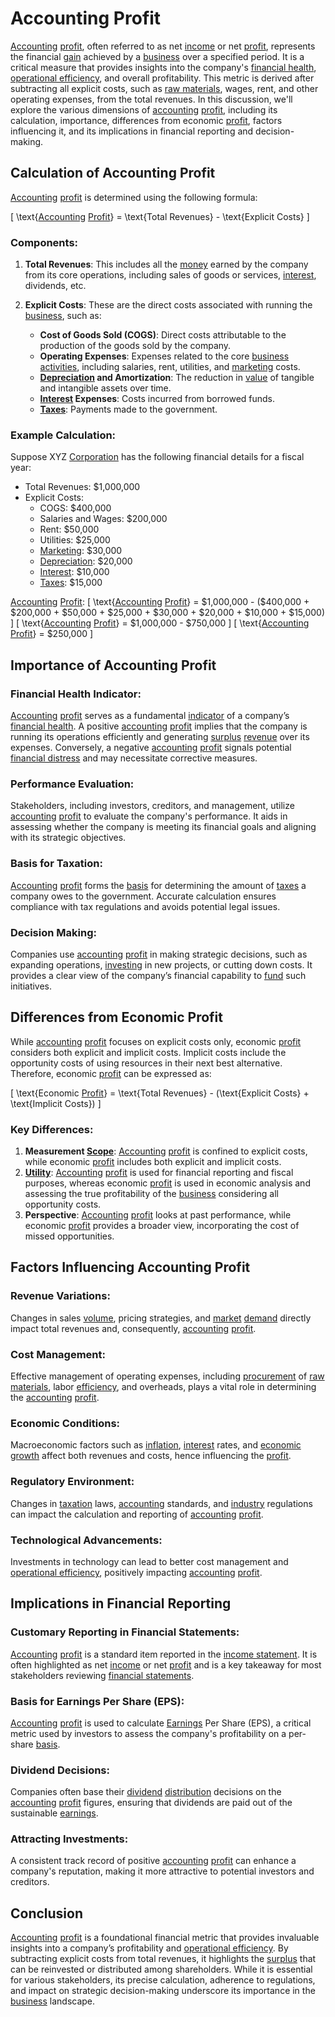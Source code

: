 # Accounting Profit

[Accounting](../a/accounting.md) [profit](../p/profit.md), often referred to as net [income](../i/income.md) or net [profit](../p/profit.md), represents the financial [gain](../g/gain.md) achieved by a [business](../b/business.md) over a specified period. It is a critical measure that provides insights into the company's [financial health](../f/financial_health.md), [operational efficiency](../o/operational_efficiency_in_trading.md), and overall profitability. This metric is derived after subtracting all explicit costs, such as [raw materials](../r/raw_materials.md), wages, rent, and other operating expenses, from the total revenues. In this discussion, we'll explore the various dimensions of [accounting](../a/accounting.md) [profit](../p/profit.md), including its calculation, importance, differences from economic [profit](../p/profit.md), factors influencing it, and its implications in financial reporting and decision-making.

## Calculation of Accounting Profit

[Accounting](../a/accounting.md) [profit](../p/profit.md) is determined using the following formula:

\[ \text{[Accounting](../a/accounting.md) [Profit](../p/profit.md)} = \text{Total Revenues} - \text{Explicit Costs} \]

### Components:

1. **Total Revenues**: This includes all the [money](../m/money.md) earned by the company from its core operations, including sales of goods or services, [interest](../i/interest.md), dividends, etc.

2. **Explicit Costs**: These are the direct costs associated with running the [business](../b/business.md), such as:
    - **Cost of Goods Sold (COGS)**: Direct costs attributable to the production of the goods sold by the company.
    - **Operating Expenses**: Expenses related to the core [business activities](../b/business_activities.md), including salaries, rent, utilities, and [marketing](../m/marketing.md) costs.
    - **[Depreciation](../d/depreciation.md) and Amortization**: The reduction in [value](../v/value.md) of tangible and intangible assets over time.
    - **[Interest](../i/interest.md) Expenses**: Costs incurred from borrowed funds.
    - **[Taxes](../t/taxes.md)**: Payments made to the government.

### Example Calculation:

Suppose XYZ [Corporation](../c/corporation.md) has the following financial details for a fiscal year:
- Total Revenues: $1,000,000
- Explicit Costs:
  - COGS: $400,000
  - Salaries and Wages: $200,000
  - Rent: $50,000
  - Utilities: $25,000
  - [Marketing](../m/marketing.md): $30,000
  - [Depreciation](../d/depreciation.md): $20,000
  - [Interest](../i/interest.md): $10,000
  - [Taxes](../t/taxes.md): $15,000

[Accounting](../a/accounting.md) [Profit](../p/profit.md):
\[ \text{[Accounting](../a/accounting.md) [Profit](../p/profit.md)} = \$1,000,000 - (\$400,000 + \$200,000 + \$50,000 + \$25,000 + \$30,000 + \$20,000 + \$10,000 + \$15,000) \]
\[ \text{[Accounting](../a/accounting.md) [Profit](../p/profit.md)} = \$1,000,000 - \$750,000 \]
\[ \text{[Accounting](../a/accounting.md) [Profit](../p/profit.md)} = \$250,000 \]

## Importance of Accounting Profit

### Financial Health Indicator:

[Accounting](../a/accounting.md) [profit](../p/profit.md) serves as a fundamental [indicator](../i/indicator.md) of a company’s [financial health](../f/financial_health.md). A positive [accounting](../a/accounting.md) [profit](../p/profit.md) implies that the company is running its operations efficiently and generating [surplus](../s/surplus.md) [revenue](../r/revenue.md) over its expenses. Conversely, a negative [accounting](../a/accounting.md) [profit](../p/profit.md) signals potential [financial distress](../f/financial_distress.md) and may necessitate corrective measures.

### Performance Evaluation:

Stakeholders, including investors, creditors, and management, utilize [accounting](../a/accounting.md) [profit](../p/profit.md) to evaluate the company's performance. It aids in assessing whether the company is meeting its financial goals and aligning with its strategic objectives.

### Basis for Taxation:

[Accounting](../a/accounting.md) [profit](../p/profit.md) forms the [basis](../b/basis.md) for determining the amount of [taxes](../t/taxes.md) a company owes to the government. Accurate calculation ensures compliance with tax regulations and avoids potential legal issues.

### Decision Making:

Companies use [accounting](../a/accounting.md) [profit](../p/profit.md) in making strategic decisions, such as expanding operations, [investing](../i/investing.md) in new projects, or cutting down costs. It provides a clear view of the company’s financial capability to [fund](../f/fund.md) such initiatives.

## Differences from Economic Profit

While [accounting](../a/accounting.md) [profit](../p/profit.md) focuses on explicit costs only, economic [profit](../p/profit.md) considers both explicit and implicit costs. Implicit costs include the opportunity costs of using resources in their next best alternative. Therefore, economic [profit](../p/profit.md) can be expressed as:

\[ \text{Economic [Profit](../p/profit.md)} = \text{Total Revenues} - (\text{Explicit Costs} + \text{Implicit Costs}) \]

### Key Differences:

1. **Measurement [Scope](../s/scope.md)**: [Accounting](../a/accounting.md) [profit](../p/profit.md) is confined to explicit costs, while economic [profit](../p/profit.md) includes both explicit and implicit costs.
2. **[Utility](../u/utility.md)**: [Accounting](../a/accounting.md) [profit](../p/profit.md) is used for financial reporting and fiscal purposes, whereas economic [profit](../p/profit.md) is used in economic analysis and assessing the true profitability of the [business](../b/business.md) considering all opportunity costs.
3. **Perspective**: [Accounting](../a/accounting.md) [profit](../p/profit.md) looks at past performance, while economic [profit](../p/profit.md) provides a broader view, incorporating the cost of missed opportunities.

## Factors Influencing Accounting Profit

### Revenue Variations:

Changes in sales [volume](../v/volume.md), pricing strategies, and [market](../m/market.md) [demand](../d/demand.md) directly impact total revenues and, consequently, [accounting](../a/accounting.md) [profit](../p/profit.md).

### Cost Management:

Effective management of operating expenses, including [procurement](../p/procurement.md) of [raw materials](../r/raw_materials.md), labor [efficiency](../e/efficiency.md), and overheads, plays a vital role in determining the [accounting](../a/accounting.md) [profit](../p/profit.md).

### Economic Conditions:

Macroeconomic factors such as [inflation](../i/inflation.md), [interest](../i/interest.md) rates, and [economic growth](../e/economic_growth.md) affect both revenues and costs, hence influencing the [profit](../p/profit.md).

### Regulatory Environment:

Changes in [taxation](../t/taxation.md) laws, [accounting](../a/accounting.md) standards, and [industry](../i/industry.md) regulations can impact the calculation and reporting of [accounting](../a/accounting.md) [profit](../p/profit.md).

### Technological Advancements:

Investments in technology can lead to better cost management and [operational efficiency](../o/operational_efficiency_in_trading.md), positively impacting [accounting](../a/accounting.md) [profit](../p/profit.md).

## Implications in Financial Reporting

### Customary Reporting in Financial Statements:

[Accounting](../a/accounting.md) [profit](../p/profit.md) is a standard item reported in the [income statement](../i/income_statement.md). It is often highlighted as net [income](../i/income.md) or net [profit](../p/profit.md) and is a key takeaway for most stakeholders reviewing [financial statements](../f/financial_statements.md).

### Basis for Earnings Per Share (EPS):

[Accounting](../a/accounting.md) [profit](../p/profit.md) is used to calculate [Earnings](../e/earnings.md) Per Share (EPS), a critical metric used by investors to assess the company's profitability on a per-share [basis](../b/basis.md).

### Dividend Decisions:

Companies often base their [dividend](../d/dividend.md) [distribution](../d/distribution.md) decisions on the [accounting](../a/accounting.md) [profit](../p/profit.md) figures, ensuring that dividends are paid out of the sustainable [earnings](../e/earnings.md).

### Attracting Investments:

A consistent track record of positive [accounting](../a/accounting.md) [profit](../p/profit.md) can enhance a company's reputation, making it more attractive to potential investors and creditors.

## Conclusion

[Accounting](../a/accounting.md) [profit](../p/profit.md) is a foundational financial metric that provides invaluable insights into a company’s profitability and [operational efficiency](../o/operational_efficiency_in_trading.md). By subtracting explicit costs from total revenues, it highlights the [surplus](../s/surplus.md) that can be reinvested or distributed among shareholders. While it is essential for various stakeholders, its precise calculation, adherence to regulations, and impact on strategic decision-making underscore its importance in the [business](../b/business.md) landscape.